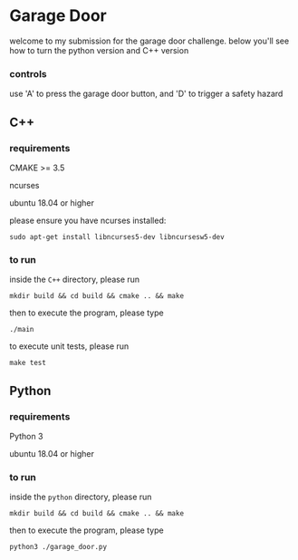 # Garage Door

welcome to my submission for the garage door challenge. below you'll see how to turn the python version and C++ version

### controls
use 'A' to press the garage door button, and 'D' to trigger a safety hazard


## C++

### requirements
CMAKE >= 3.5

ncurses

ubuntu 18.04 or higher

please ensure you have ncurses installed:

`sudo apt-get install libncurses5-dev libncursesw5-dev`

### to run
inside the `C++` directory, please run

`mkdir build && cd build && cmake .. && make`

then to execute the program, please type

`./main`

to execute unit tests, please run

`make test`


## Python

### requirements
Python 3

ubuntu 18.04 or higher


### to run
inside the `python` directory, please run

`mkdir build && cd build && cmake .. && make`

then to execute the program, please type

`python3 ./garage_door.py`

